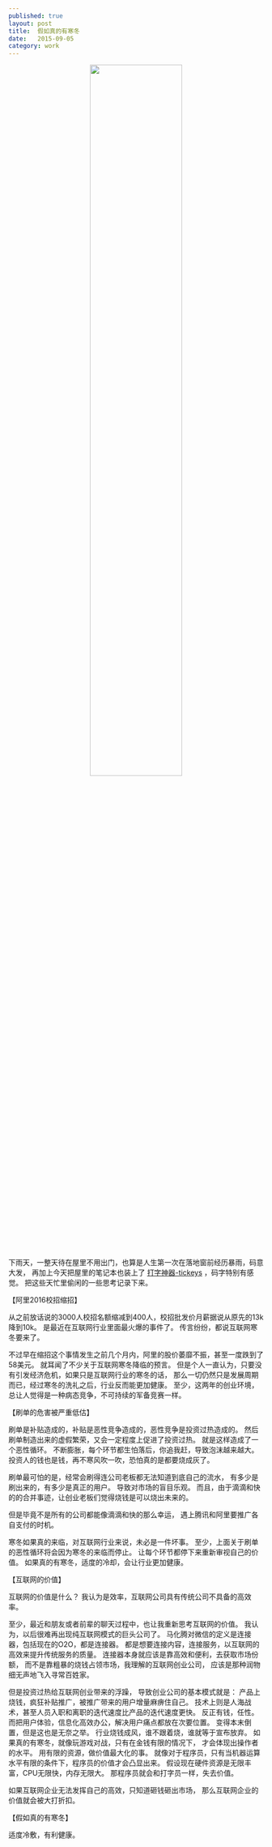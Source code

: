 ```yaml
---
published: true
layout: post
title:  假如真的有寒冬
date:   2015-09-05
category: work
---
```


<center>
<img src="http://7viirv.com1.z0.glb.clouddn.com/42df.jpeg" style="width:60%"></img>
</center>

下雨天，一整天待在屋里不用出门，也算是人生第一次在落地窗前经历暴雨，码意大发，
再加上今天把屋里的笔记本也装上了 [打字神器-tickeys] ，码字特别有感觉。
把这些天忙里偷闲的一些思考记录下来。

【阿里2016校招缩招】

从之前放话说的3000人校招名额缩减到400人，校招批发价月薪据说从原先的13k降到10k。
是最近在互联网行业里面最火爆的事件了。
传言纷纷，都说互联网寒冬要来了。

不过早在缩招这个事情发生之前几个月内，阿里的股价萎靡不振，甚至一度跌到了58美元。
就耳闻了不少关于互联网寒冬降临的预言。
但是个人一直认为，只要没有引发经济危机，如果只是互联网行业的寒冬的话，
那么一切仍然只是发展周期而已，经过寒冬的洗礼之后，行业反而能更加健康。
至少，这两年的创业环境，总让人觉得是一种病态竞争，不可持续的军备竞赛一样。

【刷单的危害被严重低估】

刷单是补贴造成的，补贴是恶性竞争造成的，恶性竞争是投资过热造成的。
然后刷单制造出来的虚假繁荣，又会一定程度上促进了投资过热。
就是这样造成了一个恶性循环。
不断膨胀，每个环节都生怕落后，你追我赶，导致泡沫越来越大。
投资人的钱也是钱，再不寒风吹一吹，恐怕真的是都要烧成灰了。

刷单最可怕的是，经常会刷得连公司老板都无法知道到底自己的流水，
有多少是刷出来的，有多少是真正的用户。
导致对市场的盲目乐观。
而且，由于滴滴和快的的合并事迹，让创业老板们觉得烧钱是可以烧出未来的。

但是毕竟不是所有的公司都能像滴滴和快的那么幸运，
遇上腾讯和阿里要推广各自支付的时机。

寒冬如果真的来临，对互联网行业来说，未必是一件坏事。
至少，上面关于刷单的恶性循环将会因为寒冬的来临而停止。
让每个环节都停下来重新审视自己的价值。
如果真的有寒冬，适度的冷却，会让行业更加健康。

【互联网的价值】

互联网的价值是什么？
我认为是效率，互联网公司具有传统公司不具备的高效率。

至少，最近和朋友或者前辈的聊天过程中，也让我重新思考互联网的价值。
我认为，以后很难再出现纯互联网模式的巨头公司了。
马化腾对微信的定义是连接器，包括现在的O2O，都是连接器。
都是想要连接内容，连接服务，以互联网的高效来提升传统服务的质量。
连接器本身就应该是靠高效和便利，去获取市场份额，
而不是靠粗暴的烧钱占领市场，我理解的互联网创业公司，
应该是那种润物细无声地飞入寻常百姓家。

但是投资过热给互联网创业带来的浮躁，
导致创业公司的基本模式就是： 
产品上烧钱，疯狂补贴推广，被推广带来的用户增量麻痹住自己。 
技术上则是人海战术，甚至人员入职和离职的迭代速度比产品的迭代速度更快。
反正有钱，任性。
而把用户体验，信息化高效办公，解决用户痛点都放在次要位置。
变得本末倒置，但是这也是无奈之举。
行业烧钱成风，谁不跟着烧，谁就等于宣布放弃。
如果真的有寒冬，就像玩游戏对战，只有在金钱有限的情况下，
才会体现出操作者的水平。
用有限的资源，做价值最大化的事。
就像对于程序员，只有当机器运算水平有限的条件下，程序员的价值才会凸显出来。
假设现在硬件资源是无限丰富，CPU无限快，内存无限大。
那程序员就会和打字员一样，失去价值。

如果互联网企业无法发挥自己的高效，只知道砸钱砸出市场，
那么互联网企业的价值就会被大打折扣。

【假如真的有寒冬】

适度冷敷，有利健康。

[打字神器-tickeys]:http://www.yingdev.com/projects/tickeys
